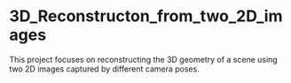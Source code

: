 # 3D_Reconstructon_from_two_2D_images
This project focuses on reconstructing the 3D geometry of a scene using two 2D images captured by different camera poses.
